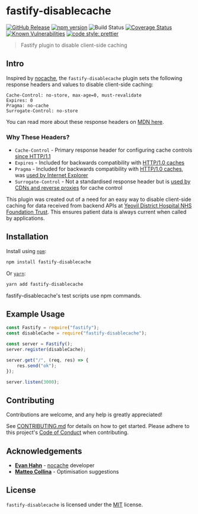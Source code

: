 # fastify-disablecache

[![GitHub Release](https://img.shields.io/github/release/Fdawgs/fastify-disablecache.svg)](https://github.com/Fdawgs/fastify-disablecache/releases/latest/)
[![npm version](https://img.shields.io/npm/v/fastify-disablecache)](https://www.npmjs.com/package/fastify-disablecache)
![Build Status](https://github.com/Fdawgs/fastify-disablecache/workflows/CI/badge.svg?branch=master)
[![Coverage Status](https://coveralls.io/repos/github/Fdawgs/fastify-disablecache/badge.svg?branch=master)](https://coveralls.io/github/Fdawgs/fastify-disablecache?branch=master)
[![Known Vulnerabilities](https://snyk.io/test/github/Fdawgs/fastify-disablecache/badge.svg)](https://snyk.io/test/github/Fdawgs/fastify-disablecache)
[![code style: prettier](https://img.shields.io/badge/code_style-prettier-ff69b4.svg?style=flat)](https://github.com/prettier/prettier)

> Fastify plugin to disable client-side caching

## Intro

Inspired by [nocache](https://github.com/helmetjs/nocache), the `fastify-disablecache` plugin sets the following response headers and values to disable client-side caching:

```
Cache-Control: no-store, max-age=0, must-revalidate
Expires: 0
Pragma: no-cache
Surrogate-Control: no-store
```

You can read more about these response headers on [MDN here](https://developer.mozilla.org/en-US/docs/Web/HTTP/Headers#caching).

### Why These Headers?

-   `Cache-Control` - Primary response header for configuring cache controls [since HTTP/1.1](https://httpwg.org/specs/rfc7234.html#header.cache-control)
-   `Expires` - Included for backwards compatibility with [HTTP/1.0 caches](https://www.w3.org/Protocols/HTTP/1.0/spec.html#Expires)
-   `Pragma` - Included for backwards compatibility with [HTTP/1.0 caches](https://www.w3.org/Protocols/HTTP/1.0/spec.html#Pragma), was [used by Internet Explorer](https://docs.microsoft.com/en-us/troubleshoot/developer/browsers/connectivity-navigation/how-to-prevent-caching#the-pragma-no-cache-header)
-   `Surrogate-Control` - Not a standardised response header but is [used by CDNs and reverse proxies](https://www.w3.org/TR/edge-arch/) for cache control

This plugin was created out of a need for an easy way to disable client-side caching for data received from backend APIs at [Yeovil District Hospital NHS Foundation Trust](https://yeovilhospital.co.uk/). This ensures patient data is always current when called by applications.

## Installation

Install using [`npm`](https://www.npmjs.com/package/fastify-disablecache):

```bash
npm install fastify-disablecache
```

Or [`yarn`](https://yarnpkg.com/en/package/fastify-disablecache):

```bash
yarn add fastify-disablecache
```

fastify-disablecache's test scripts use npm commands.

## Example Usage

```js
const Fastify = require("fastify");
const disableCache = require("fastify-disablecache");

const server = Fastify();
server.register(disableCache);

server.get("/", (req, res) => {
	res.send("ok");
});

server.listen(3000);
```

## Contributing

Contributions are welcome, and any help is greatly appreciated!

See [CONTRIBUTING.md](./CONTRIBUTING.md) for details on how to get started.
Please adhere to this project's [Code of Conduct](./CODE_OF_CONDUCT.md) when contributing.

## Acknowledgements

-   [**Evan Hahn**](https://github.com/EvanHahn) - [nocache](https://github.com/helmetjs/nocache) developer
-   [**Matteo Collina**](https://github.com/mcollina) - Optimisation suggestions

## License

`fastify-disablecache` is licensed under the [MIT](./LICENSE) license.
